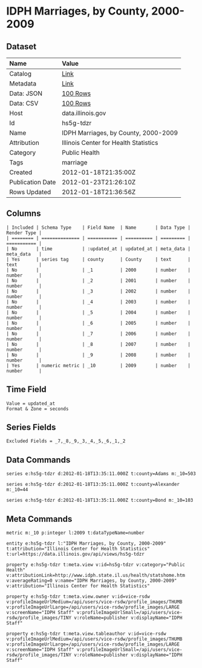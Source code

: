 # IDPH Marriages, by County, 2000-2009

## Dataset

| Name | Value |
| :--- | :---- |
| Catalog | [Link](https://catalog.data.gov/dataset/idph-marriages-by-county-2000-2009-dedc9) |
| Metadata | [Link](https://data.illinois.gov/api/views/hs5g-tdzr) |
| Data: JSON | [100 Rows](https://data.illinois.gov/api/views/hs5g-tdzr/rows.json?max_rows=100) |
| Data: CSV | [100 Rows](https://data.illinois.gov/api/views/hs5g-tdzr/rows.csv?max_rows=100) |
| Host | data.illinois.gov |
| Id | hs5g-tdzr |
| Name | IDPH Marriages, by County, 2000-2009 |
| Attribution | Illinois Center for Health Statistics |
| Category | Public Health |
| Tags | marriage |
| Created | 2012-01-18T21:35:00Z |
| Publication Date | 2012-01-23T21:26:10Z |
| Rows Updated | 2012-01-18T21:36:56Z |

## Columns

```ls
| Included | Schema Type    | Field Name  | Name       | Data Type | Render Type |
| ======== | ============== | =========== | ========== | ========= | =========== |
| No       | time           | :updated_at | updated_at | meta_data | meta_data   |
| Yes      | series tag     | county      | County     | text      | text        |
| No       |                | _1          | 2000       | number    | number      |
| No       |                | _2          | 2001       | number    | number      |
| No       |                | _3          | 2002       | number    | number      |
| No       |                | _4          | 2003       | number    | number      |
| No       |                | _5          | 2004       | number    | number      |
| No       |                | _6          | 2005       | number    | number      |
| No       |                | _7          | 2006       | number    | number      |
| No       |                | _8          | 2007       | number    | number      |
| No       |                | _9          | 2008       | number    | number      |
| Yes      | numeric metric | _10         | 2009       | number    | number      |
```

## Time Field

```ls
Value = updated_at
Format & Zone = seconds
```

## Series Fields

```ls
Excluded Fields = _7,_8,_9,_3,_4,_5,_6,_1,_2
```

## Data Commands

```ls
series e:hs5g-tdzr d:2012-01-18T13:35:11.000Z t:county=Adams m:_10=503

series e:hs5g-tdzr d:2012-01-18T13:35:11.000Z t:county=Alexander m:_10=44

series e:hs5g-tdzr d:2012-01-18T13:35:11.000Z t:county=Bond m:_10=103
```

## Meta Commands

```ls
metric m:_10 p:integer l:2009 t:dataTypeName=number

entity e:hs5g-tdzr l:"IDPH Marriages, by County, 2000-2009" t:attribution="Illinois Center for Health Statistics" t:url=https://data.illinois.gov/api/views/hs5g-tdzr

property e:hs5g-tdzr t:meta.view v:id=hs5g-tdzr v:category="Public Health" v:attributionLink=http://www.idph.state.il.us/health/statshome.htm v:averageRating=0 v:name="IDPH Marriages, by County, 2000-2009" v:attribution="Illinois Center for Health Statistics"

property e:hs5g-tdzr t:meta.view.owner v:id=vice-rsdw v:profileImageUrlMedium=/api/users/vice-rsdw/profile_images/THUMB v:profileImageUrlLarge=/api/users/vice-rsdw/profile_images/LARGE v:screenName="IDPH Staff" v:profileImageUrlSmall=/api/users/vice-rsdw/profile_images/TINY v:roleName=publisher v:displayName="IDPH Staff"

property e:hs5g-tdzr t:meta.view.tableauthor v:id=vice-rsdw v:profileImageUrlMedium=/api/users/vice-rsdw/profile_images/THUMB v:profileImageUrlLarge=/api/users/vice-rsdw/profile_images/LARGE v:screenName="IDPH Staff" v:profileImageUrlSmall=/api/users/vice-rsdw/profile_images/TINY v:roleName=publisher v:displayName="IDPH Staff"
```